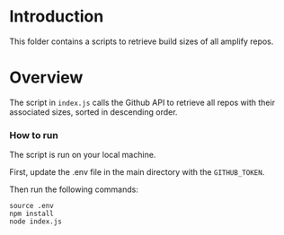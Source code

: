 # Introduction

This folder contains a scripts to retrieve build sizes of all amplify repos.

# Overview

The script in `index.js` calls the Github API to retrieve all repos with their associated sizes, sorted in descending order.

### How to run

The script is run on your local machine.

First, update the .env file in the main directory with the `GITHUB_TOKEN`.

Then run the following commands:

```
source .env
npm install
node index.js
```

